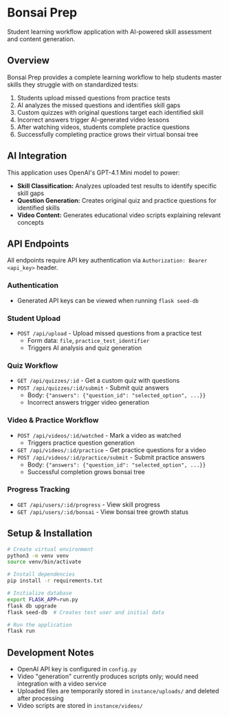 # Bonsai Prep

Student learning workflow application with AI-powered skill assessment and content generation.

## Overview

Bonsai Prep provides a complete learning workflow to help students master skills they struggle with on standardized tests:

1. Students upload missed questions from practice tests
2. AI analyzes the missed questions and identifies skill gaps
3. Custom quizzes with original questions target each identified skill
4. Incorrect answers trigger AI-generated video lessons
5. After watching videos, students complete practice questions
6. Successfully completing practice grows their virtual bonsai tree

## AI Integration

This application uses OpenAI's GPT-4.1 Mini model to power:

- **Skill Classification:** Analyzes uploaded test results to identify specific skill gaps
- **Question Generation:** Creates original quiz and practice questions for identified skills
- **Video Content:** Generates educational video scripts explaining relevant concepts

## API Endpoints

All endpoints require API key authentication via `Authorization: Bearer <api_key>` header.

### Authentication

- Generated API keys can be viewed when running `flask seed-db`

### Student Upload

- `POST /api/upload` - Upload missed questions from a practice test
  - Form data: `file`, `practice_test_identifier`
  - Triggers AI analysis and quiz generation

### Quiz Workflow

- `GET /api/quizzes/:id` - Get a custom quiz with questions
- `POST /api/quizzes/:id/submit` - Submit quiz answers
  - Body: `{"answers": {"question_id": "selected_option", ...}}`
  - Incorrect answers trigger video generation

### Video & Practice Workflow

- `POST /api/videos/:id/watched` - Mark a video as watched
  - Triggers practice question generation
- `GET /api/videos/:id/practice` - Get practice questions for a video
- `POST /api/videos/:id/practice/submit` - Submit practice answers
  - Body: `{"answers": {"question_id": "selected_option", ...}}`
  - Successful completion grows bonsai tree

### Progress Tracking

- `GET /api/users/:id/progress` - View skill progress
- `GET /api/users/:id/bonsai` - View bonsai tree growth status

## Setup & Installation

```bash
# Create virtual environment
python3 -m venv venv
source venv/bin/activate

# Install dependencies
pip install -r requirements.txt

# Initialize database
export FLASK_APP=run.py
flask db upgrade
flask seed-db  # Creates test user and initial data

# Run the application
flask run
```

## Development Notes

- OpenAI API key is configured in `config.py`
- Video "generation" currently produces scripts only; would need integration with a video service
- Uploaded files are temporarily stored in `instance/uploads/` and deleted after processing
- Video scripts are stored in `instance/videos/` 